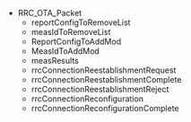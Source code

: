 - RRC_OTA_Packet
  - reportConfigToRemoveList
  - measIdToRemoveList
  - ReportConfigToAddMod
  - MeasIdToAddMod
  - measResults
  - rrcConnectionReestablishmentRequest
  - rrcConnectionReestablishmentComplete
  - rrcConnectionReestablishmentReject
  - rrcConnectionReconfiguration
  - rrcConnectionReconfigurationComplete

